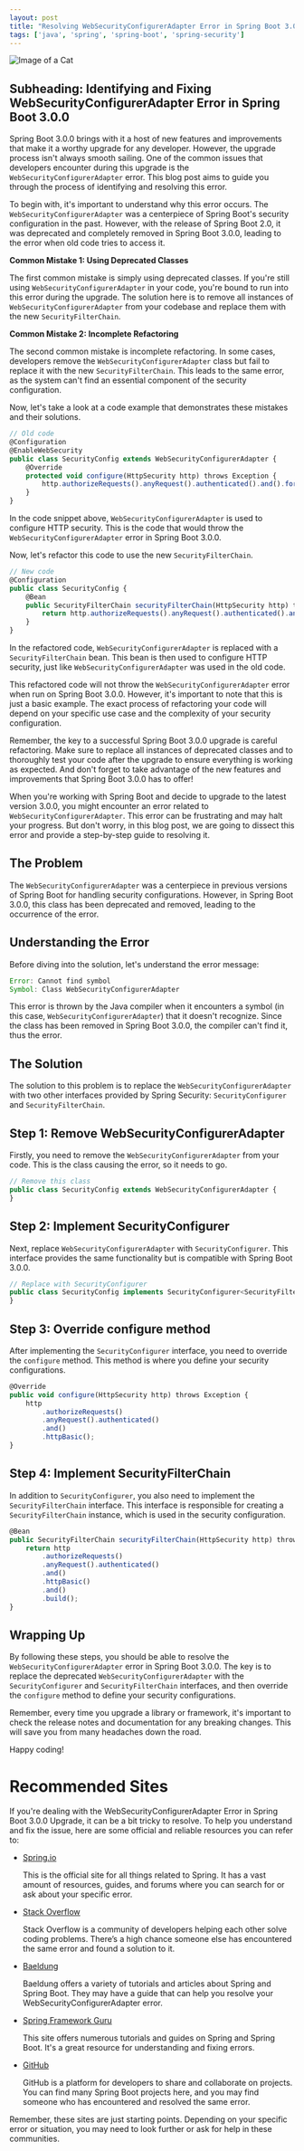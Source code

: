 ```yaml
---
layout: post
title: "Resolving WebSecurityConfigurerAdapter Error in Spring Boot 3.0.0 Upgrade"
tags: ['java', 'spring', 'spring-boot', 'spring-security']
---
```


![Image of a Cat](http://source.unsplash.com/1600x900/?cat)

## **Subheading: Identifying and Fixing WebSecurityConfigurerAdapter Error in Spring Boot 3.0.0**

Spring Boot 3.0.0 brings with it a host of new features and improvements that make it a worthy upgrade for any developer. However, the upgrade process isn't always smooth sailing. One of the common issues that developers encounter during this upgrade is the `WebSecurityConfigurerAdapter` error. This blog post aims to guide you through the process of identifying and resolving this error.

To begin with, it's important to understand why this error occurs. The `WebSecurityConfigurerAdapter` was a centerpiece of Spring Boot's security configuration in the past. However, with the release of Spring Boot 2.0, it was deprecated and completely removed in Spring Boot 3.0.0, leading to the error when old code tries to access it.

**Common Mistake 1: Using Deprecated Classes**

The first common mistake is simply using deprecated classes. If you're still using `WebSecurityConfigurerAdapter` in your code, you're bound to run into this error during the upgrade. The solution here is to remove all instances of `WebSecurityConfigurerAdapter` from your codebase and replace them with the new `SecurityFilterChain`.

**Common Mistake 2: Incomplete Refactoring**

The second common mistake is incomplete refactoring. In some cases, developers remove the `WebSecurityConfigurerAdapter` class but fail to replace it with the new `SecurityFilterChain`. This leads to the same error, as the system can't find an essential component of the security configuration.

Now, let's take a look at a code example that demonstrates these mistakes and their solutions. 

```javascript
// Old code
@Configuration
@EnableWebSecurity
public class SecurityConfig extends WebSecurityConfigurerAdapter {
    @Override
    protected void configure(HttpSecurity http) throws Exception {
        http.authorizeRequests().anyRequest().authenticated().and().formLogin().and().httpBasic();
    }
}
```

In the code snippet above, `WebSecurityConfigurerAdapter` is used to configure HTTP security. This is the code that would throw the `WebSecurityConfigurerAdapter` error in Spring Boot 3.0.0.

Now, let's refactor this code to use the new `SecurityFilterChain`.

```typescript
// New code
@Configuration
public class SecurityConfig {
    @Bean
    public SecurityFilterChain securityFilterChain(HttpSecurity http) throws Exception {
        return http.authorizeRequests().anyRequest().authenticated().and().formLogin().and().httpBasic().securityFilterChain();
    }
}
```

In the refactored code, `WebSecurityConfigurerAdapter` is replaced with a `SecurityFilterChain` bean. This bean is then used to configure HTTP security, just like `WebSecurityConfigurerAdapter` was used in the old code.

This refactored code will not throw the `WebSecurityConfigurerAdapter` error when run on Spring Boot 3.0.0. However, it's important to note that this is just a basic example. The exact process of refactoring your code will depend on your specific use case and the complexity of your security configuration.

Remember, the key to a successful Spring Boot 3.0.0 upgrade is careful refactoring. Make sure to replace all instances of deprecated classes and to thoroughly test your code after the upgrade to ensure everything is working as expected. And don't forget to take advantage of the new features and improvements that Spring Boot 3.0.0 has to offer!

When you're working with Spring Boot and decide to upgrade to the latest version 3.0.0, you might encounter an error related to `WebSecurityConfigurerAdapter`. This error can be frustrating and may halt your progress. But don't worry, in this blog post, we are going to dissect this error and provide a step-by-step guide to resolving it.

## The Problem

The `WebSecurityConfigurerAdapter` was a centerpiece in previous versions of Spring Boot for handling security configurations. However, in Spring Boot 3.0.0, this class has been deprecated and removed, leading to the occurrence of the error.

## Understanding the Error

Before diving into the solution, let's understand the error message:

```javascript
Error: Cannot find symbol
Symbol: Class WebSecurityConfigurerAdapter
```

This error is thrown by the Java compiler when it encounters a symbol (in this case, `WebSecurityConfigurerAdapter`) that it doesn't recognize. Since the class has been removed in Spring Boot 3.0.0, the compiler can't find it, thus the error.

## The Solution

The solution to this problem is to replace the `WebSecurityConfigurerAdapter` with two other interfaces provided by Spring Security: `SecurityConfigurer` and `SecurityFilterChain`.

## Step 1: Remove WebSecurityConfigurerAdapter

Firstly, you need to remove the `WebSecurityConfigurerAdapter` from your code. This is the class causing the error, so it needs to go.

```javascript
// Remove this class
public class SecurityConfig extends WebSecurityConfigurerAdapter {
}
```

## Step 2: Implement SecurityConfigurer

Next, replace `WebSecurityConfigurerAdapter` with `SecurityConfigurer`. This interface provides the same functionality but is compatible with Spring Boot 3.0.0.

```javascript
// Replace with SecurityConfigurer
public class SecurityConfig implements SecurityConfigurer<SecurityFilterChain, HttpSecurity> {
}
```

## Step 3: Override configure method

After implementing the `SecurityConfigurer` interface, you need to override the `configure` method. This method is where you define your security configurations.

```javascript
@Override
public void configure(HttpSecurity http) throws Exception {
    http
        .authorizeRequests()
        .anyRequest().authenticated()
        .and()
        .httpBasic();
}
```

## Step 4: Implement SecurityFilterChain

In addition to `SecurityConfigurer`, you also need to implement the `SecurityFilterChain` interface. This interface is responsible for creating a `SecurityFilterChain` instance, which is used in the security configuration.

```javascript
@Bean
public SecurityFilterChain securityFilterChain(HttpSecurity http) throws Exception {
    return http
        .authorizeRequests()
        .anyRequest().authenticated()
        .and()
        .httpBasic()
        .and()
        .build();
}
```

## Wrapping Up

By following these steps, you should be able to resolve the `WebSecurityConfigurerAdapter` error in Spring Boot 3.0.0. The key is to replace the deprecated `WebSecurityConfigurerAdapter` with the `SecurityConfigurer` and `SecurityFilterChain` interfaces, and then override the `configure` method to define your security configurations.

Remember, every time you upgrade a library or framework, it's important to check the release notes and documentation for any breaking changes. This will save you from many headaches down the road.

Happy coding!
# Recommended Sites

If you're dealing with the WebSecurityConfigurerAdapter Error in Spring Boot 3.0.0 Upgrade, it can be a bit tricky to resolve. To help you understand and fix the issue, here are some official and reliable resources you can refer to:

- [Spring.io](https://spring.io/guides)
  
  This is the official site for all things related to Spring. It has a vast amount of resources, guides, and forums where you can search for or ask about your specific error.

- [Stack Overflow](https://stackoverflow.com)

  Stack Overflow is a community of developers helping each other solve coding problems. There’s a high chance someone else has encountered the same error and found a solution to it.

- [Baeldung](https://www.baeldung.com)

  Baeldung offers a variety of tutorials and articles about Spring and Spring Boot. They may have a guide that can help you resolve your WebSecurityConfigurerAdapter error.

- [Spring Framework Guru](https://springframework.guru)

  This site offers numerous tutorials and guides on Spring and Spring Boot. It's a great resource for understanding and fixing errors.

- [GitHub](https://github.com)

  GitHub is a platform for developers to share and collaborate on projects. You can find many Spring Boot projects here, and you may find someone who has encountered and resolved the same error.

Remember, these sites are just starting points. Depending on your specific error or situation, you may need to look further or ask for help in these communities.